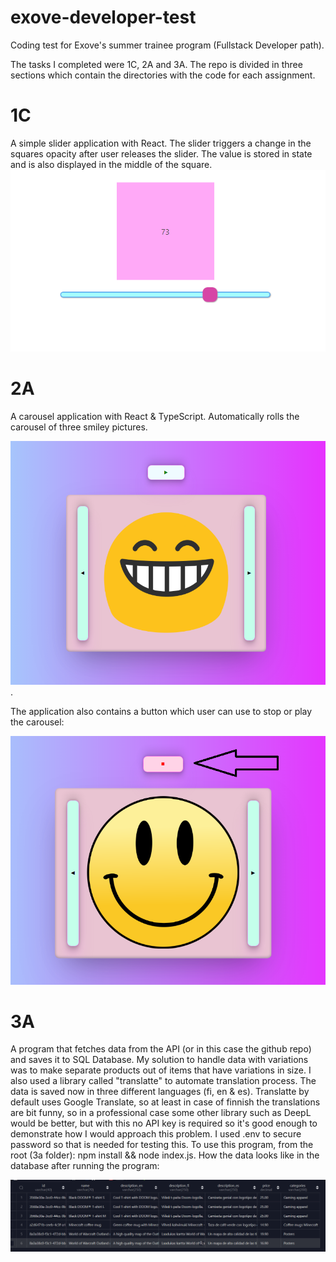 # exove-developer-test
Coding test for Exove's summer trainee program (Fullstack Developer path).

The tasks I completed were 1C, 2A and 3A. The repo is divided in three sections which contain
the directories with the code for each assignment.

# 1C

A simple slider application with React. The slider triggers a change in the squares opacity
after user releases the slider. The value is stored in state and is also displayed in the middle
of the square.
![Demo pic](screenshots/screenshot3.png)

# 2A

A carousel application with React & TypeScript. Automatically rolls the carousel of three smiley pictures.

![Demo pic](screenshots/screenshot1.png).

The application also contains a button which user can use to stop or play the carousel:

![Demo pic](screenshots/screenshot2.png)

# 3A

A program that fetches data from the API (or in this case the github repo) and saves it to SQL Database.
My solution to handle data with variations was to make separate products out of items that have variations in size.
I also used a library called "translatte" to automate translation process. The data is saved now in three different
languages (fi, en & es). Translatte by default uses Google Translate, so at least in case of finnish the translations
are bit funny, so in a professional case some other library such as DeepL would be better, but with this
no API key is required so it's good enough to demonstrate how I would approach this problem. I used .env to
secure password so that is needed for testing this.
To use this program, from the root (3a folder): npm install && node index.js.
How the data looks like in the database after running the program:

![Demo pic](screenshots/screenshot4.png)

